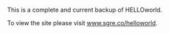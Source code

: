 This is a complete and current backup of HELLOworld.

To view the site please visit www.sgre.co/helloworld.
